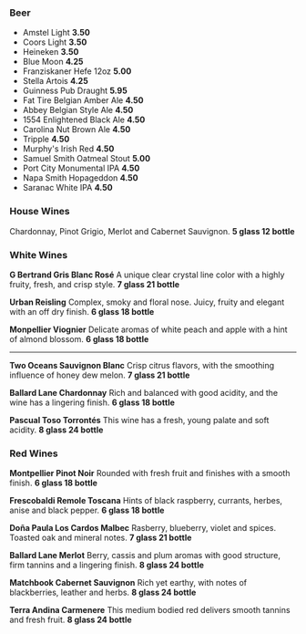 ### Beer

- Amstel Light **3.50**
- Coors Light **3.50**
- Heineken **3.50**
- Blue Moon **4.25**
- Franziskaner Hefe 12oz **5.00**
- Stella Artois **4.25**
- Guinness Pub Draught **5.95**
- Fat Tire Belgian Amber Ale **4.50**
- Abbey Belgian Style Ale **4.50**
- 1554 Enlightened Black Ale **4.50**
- Carolina Nut Brown Ale **4.50**
- Tripple **4.50**
- Murphy's Irish Red **4.50**
- Samuel Smith Oatmeal Stout **5.00**
- Port City Monumental IPA **4.50**
- Napa Smith Hopageddon **4.50**
- Saranac White IPA **4.50**

### House Wines

Chardonnay, Pinot Grigio, Merlot and Cabernet Sauvignon. **5 glass 12 bottle** 

### White Wines

**G Bertrand Gris Blanc Rosé** 
A unique clear crystal line color with a highly fruity, fresh, and crisp style. **7 glass 21 bottle**

**Urban Reisling** 
Complex, smoky and floral nose.  Juicy, fruity and elegant with an off dry finish. **6 glass 18 bottle**

**Monpellier Viognier** 
Delicate aromas of white peach and apple with a hint of almond blossom. **6 glass 18 bottle**

------------------------------------------

**Two Oceans Sauvignon Blanc** 
Crisp citrus flavors, with the smoothing influence of honey dew melon. **7 glass 21 bottle**

**Ballard Lane Chardonnay** 
Rich and balanced with good acidity, and the wine has a lingering finish. **6 glass 18 bottle**

**Pascual Toso Torrontés** 
This wine has a fresh, young palate and soft acidity. **8 glass 24 bottle**

### Red Wines

**Montpellier Pinot Noir** 
Rounded with fresh fruit and finishes with a smooth finish. **6 glass 18 bottle**

**Frescobaldi Remole Toscana** 
Hints of black raspberry, currants, herbes, anise and black pepper. **6 glass 18 bottle**

**Doña Paula Los Cardos Malbec** 
Rasberry, blueberry, violet and spices.  Toasted oak and mineral notes. **7 glass 21 bottle**

**Ballard Lane Merlot** 
Berry, cassis and plum aromas with good structure, firm tannins and a lingering finish. **8 glass 24 bottle**

**Matchbook Cabernet Sauvignon** 
Rich yet earthy, with notes of blackberries, leather and herbs. **8 glass 24 bottle**

**Terra Andina Carmenere** 
This medium bodied red delivers smooth tannins and fresh fruit. **8 glass 24 bottle**